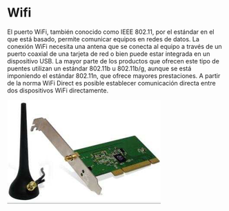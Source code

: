 # Wifi

El puerto WiFi, también conocido como IEEE 802\.11, por el estándar en el que está basado, permite comunicar equipos en redes de datos\. La conexión WiFi necesita una antena que se conecta al equipo a través de un puerto coaxial de una tarjeta de red o bien puede estar integrada en un dispositivo USB\. La mayor parte de los productos que ofrecen este tipo de puentes utilizan un estándar 802\.11b u 802\.11b/g, aunque se está imponiendo el estándar 802\.11n, que ofrece mayores prestaciones\. A partir de la norma WiFi Direct es posible establecer comunicación directa entre dos dispositivos WiFi directamente\.

![imagen](img/8_Conexiones_inalambricas_I_%28Wifi%290.jpg)
